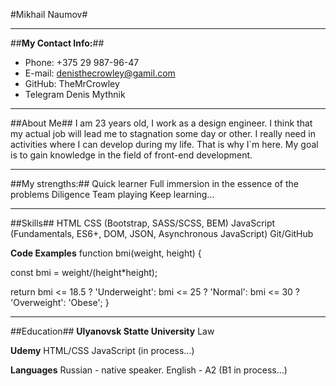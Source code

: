 #Mikhail Naumov#
********* ********* ********* ********* ********* ********* 
##**My Contact Info:**##
* Phone: +375 29 987-96-47
* E-mail: denisthecrowley@gamil.com
* GitHub: TheMrCrowley
* Telegram Denis Mythnik
********* ********* ********* ********* ********* ********* 
 
##About Me##
I am 23 years old, I work as a design engineer. I think that my actual job will lead me to stagnation some day or other. I really need in activities where I can develop during my life. That is why I`m here. My goal is to gain knowledge in the field of front-end development.

********* ********* ********* ********* ********* ********* ********* 
##My strengths:##
Quick learner
Full immersion in the essence of the problems
Diligence
Team playing
Keep learning…
********* ********* ********* ********* ********* 
##Skills##
HTML
CSS (Bootstrap, SASS/SCSS, BEM)
JavaScript (Fundamentals, ES6+, DOM, JSON, Asynchronous JavaScript)
Git/GitHub
 

**Code Examples**
function bmi(weight, height) {

  const bmi = weight/(height*height);
  
  return bmi <= 18.5 ? 'Underweight': bmi <= 25 ? 'Normal': bmi <= 30 ? 'Overweight': 'Obese';
}

********* ********* ********* ********* ********* 
##Education##
**Ulyanovsk Statte University**
Law

**Udemy**
HTML/CSS
JavaScript (in process…)

**Languages**
Russian - native speaker.
English - A2 (B1 in process…)